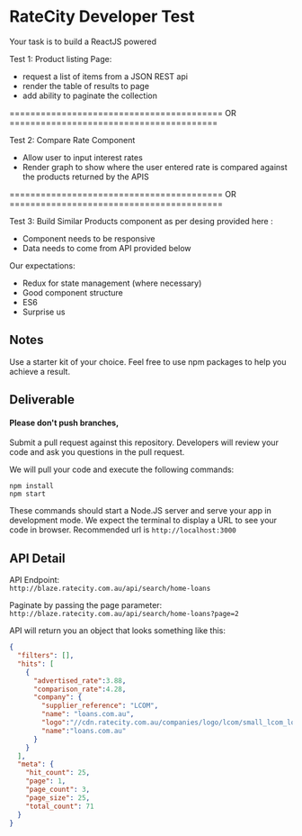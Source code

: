 # RateCity Developer Test

Your task is to build a ReactJS powered 

Test 1: 
Product listing Page:
- request a list of items from a JSON REST api
- render the table of results to page
- add ability to paginate the collection

========================================= OR ========================================

Test 2:
Compare Rate Component
- Allow user to input interest rates
- Render graph to show where the user entered rate is compared against the products returned by the APIS

========================================= OR =========================================

Test 3:
Build Similar Products component as per desing provided here :
- Component needs to be responsive
- Data needs to come from API provided below


Our expectations:
- Redux for state management (where necessary)
- Good component structure
- ES6 
- Surprise us

## Notes
Use a starter kit of your choice.
Feel free to use npm packages to help you achieve a result.

## Deliverable

#### Please don't push branches,
Submit a pull request against this repository. Developers will review your code and ask you questions in the pull request.

We will pull your code and execute the following commands:
```
npm install
npm start
```
These commands should start a Node.JS server and serve your app in development mode. We expect the terminal to display a URL to see your code in browser. Recommended url is `http://localhost:3000`

## API Detail

API Endpoint:<br />
`http://blaze.ratecity.com.au/api/search/home-loans`

Paginate by passing the page parameter:<br />
`http://blaze.ratecity.com.au/api/search/home-loans?page=2`

API will return you an object that looks something like this:
```json
{
  "filters": [],
  "hits": [
    {
      "advertised_rate":3.88,
      "comparison_rate":4.28,
      "company": {
        "supplier_reference": "LCOM",
        "name": "loans.com.au",
        "logo":"//cdn.ratecity.com.au/companies/logo/lcom/small_lcom_logo.png",
        "name":"loans.com.au"
      }
    }
  ],
  "meta": {
    "hit_count": 25,
    "page": 1,
    "page_count": 3,
    "page_size": 25,
    "total_count": 71
  }
}
```
